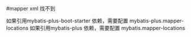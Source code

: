 #mapper xml 找不到

如果引用mybatis-plus-boot-starter 依赖，需要配置 mybatis-plus.mapper-locations
如果引用mybatis-plus 依赖，需要配置 mybatis.mapper-locations